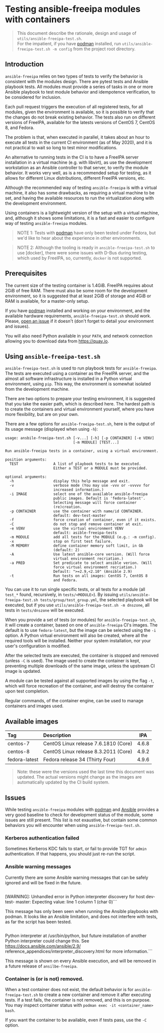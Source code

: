 # Testing ansible-freeipa modules with containers

> This document describe the rationale, design and usage of `utils/ansible-freeipa-test.sh`.<br>
> For the impatient, if you have [podman] installed, run `utils/ansible-freeipa-test.sh -m config` from the project root directory.


## Introduction

`ansible-freeipa` relies on two types of tests to verify the behavior is consistent with the modules design. There are pytest tests and Ansible playbook tests. All modules must provide a series of tasks in one or more Ansible playbook to test module behavior and idempotence verification, to be considered for inclusion.

Each pull request triggers the execution of all registered tests, for all modules, given the environment is available, so it is possible to verify that the changes do not break existing behavior. The tests also run on different versions of FreeIPA, available for the latests versions of CentOS 7, CentOS 8, and Fedora.

The problem is that, when executed in parallel, it takes about an hour to execute all tests in the current CI environment (as of May 2020), and it is not practical to wait so long to test minor modifications.

An alternative to running tests in the CI is to have a FreeIPA server installation in a virtual machine (e.g. with libvirt), as use the development workstation as an Ansible controller to that server, to verify the module behavior. It works very well, as is a recommended setup for testing, as it allows for different Linux distributions, different FreeIPA versions, etc.

Although the recommended way of testing `ansible-freeipa` is with a virtual machine, it also has some drawbacks, as requiring a virtual machine to be set, and having the available resources to run the virtualization along with the development environment.

Using containers is a lightweight version of the setup with a virtual machine, and, although it shows some limitations, it is a fast and easier to configure way of testing `ansible-freeipa` modules.

> NOTE 1: Tests with [podman] have only been tested under Fedora, but we'd like to hear about the experience in other environments.

> NOTE 2: Although the tooling is ready in `ansible-freeipa-test.sh` to use [docker], there were some issues with D-Bus during testing, which used by FreeIPA, so, currently, `docker` is not supported.


## Prerequisites

The current size of the testing container is 1.4GiB. FreeIPA requires about 2GiB of free RAM. There must also be some room for the development environment, so it is suggested that at least 2GiB of storage and 4GiB or RAM is available, for a master-only setup.

If you have [podman] installed and working on your environment, and the available hardware requirements, `ansible-freeipa-test.sh` should work. Please, [open an issue] if it doesn't (don't forget to detail your environment and issues).

You will also need Python available in your `PATH`, and network connection allowing you to download data from https://quay.io.


## Using `ansible-freeipa-test.sh`

`ansible-freeipa-test.sh` is used to run playbook tests for `ansible-freeipa`. The tests are executed using a container as the FreeIPA server, and the almost all software infrastructure is installed in a Python virtual environment, using `pip`. This way, the environment is somewhat isolated from the development machine.

There are two options to prepare your testing environment, it is suggested that you take the easier path, which is described here. The hardest path is to create the containers and virtual environment yourself, where you have more flexibility, but are on your own.

There are a few options for `ansible-freeipa-test.sh`, here is the output of its usage message (displayed when using `-h`):

```
usage: ansbile-freeipa-test.sh [-v...] [-h] [-p CONTAINER] [-e VENV]
                               [-m MODULE] [TEST...]

Run ansible-freeipa tests in a container, using a virtual environment.

position arguments:
  TEST                A list of playbook tests to be executed.
                      Either a TEST or a MODULE must be provided.

optional arguments:
  -h                  display this help message and exit.
  -v                  verbose mode (You may use -vvv or -vvvvv for
                      increased information.)
  -i IMAGE            select one of the available ansible-freeipa
                      public images. Default is 'fedora-latest'.
                      Selecting message will force container
                      (re)creation.
  -p CONTAINER        use the container with name/id CONTAINER.
                      default: dev-test-master
  -f                  force creation of container, even if it exists.
  -C                  do not stop and remove container at exit.
  -e VENV             use the virtual environment VENV
                      default: asible-freeipa-tests
  -m MODULE           add all tests for the MODULE (e.g.: -m config).
  -x                  stop on first test failure.
  -M MEMORY           define container memory soft limit, in Gb
                      (default: 2)
  -A                  Use latest ansible-core version. (Will force
                      virtual environment recriation.)
  -a PRED             Set predicate to select ansible verion. (Will
                      force virtual environment recriation.)
                      Default: ">=2.9,<2.10" (Ansible 2.9)
  -t                  Run tests on all images: CentOS 7, CentOS 8
                      and Fedora.
```

You can use it to run single specific tests, or all tests for a module (all `test_*` found, recursively, in `tests/<MODULE>`). By issuing `utils/ansible-freeipa-test.sh tests/group/test_group.yml`, the selected playbook will be executed, but if you use `utils/ansible-freeipa-test.sh -m dnszone`, all tests in `tests/dnszone` will be executed.

When you provide a set of tests (or modules) for `ansible-freeipa-test.sh`, it will create a container, based on one of `ansible-freeipa` CI's images. The default is to use `fedora-latest`, but the image can be selected using the `-i` option. A Python virtual environment will also be created, where all the required tools will be installed. Neither your system installation, nor your user's configuration is modified.

After the selected tests are executed, the container is stopped and removed (unless `-C` is used). The image used to create the container is kept, preventing multiple downloads of the same image, unless the upstream CI image is updated.

A module can be tested against all supported images by using the flag `-t`, which will force recreation of the container, and will destroy the container upon test completion.

Regular commands, of the container engine, can be used to manage containers and images used.

## Available images

| Tag           | Description                          |  IPA  |
| :------------ | :----------------------------------- | :---: |
| centos-7      | CentOS Linux release 7.6.1810 (Core) | 4.6.8 |
| centos-8      | CentOS Linux release 8.3.2011 (Core) | 4.9.2 |
| fedora-latest | Fedora release 34 (Thirty Four)      | 4.9.6 |

> Note: these were the versions used the last time this document was updated. The actual versions might change as the images are automatically updated by the CI build system.

## Issues

While testing `ansible-freeipa` modules with [podman] and [Ansible] provides a very good baseline to check for development status of the module, some issues are still present. This list is not exaustive, but contain some common behaviors you will encounter when using `ansible-freeipa-test.sh`.

### Kerberos authentication failed

Sometimes Kerberos KDC fails to start, or fail to provide TGT for `admin` authentication. If that happens, you should just re-run the script.

### Ansible warning messages

Currently there are some Ansible warning messages that can be safely ignored and will be fixed in the future.

> ```
[WARNING]: Unhandled error in Python interpreter discovery for host dev-test-
master: Expecting value: line 1 column 1 (char 0)```

This message has only been seen when running the Ansible playbooks with podman. It looks like an Ansible limitation, and does not interfere with tests, as far the script has been tested.

>```[WARNING]: Platform linux on host dev-test-master is using the discovered
Python interpreter at /usr/bin/python, but future installation of another
Python interpreter could change this. See https://docs.ansible.com/ansible/2.9/
reference_appendices/interpreter_discovery.html for more information.```

This message is shown on every Ansible execution, and will be removed in a future release of `ansilbe-freeipa`.

### Container is (or is not) removed.

When a test container does not exist, the default behavior is for `ansible-freeipa-test.sh` to create a new container and remove it after executing tests. If a test fails, the container is not removed, and this is on purpose. You may inspect container status with `podman exec -it <container_name> bash`.

If you want the container to be available, even if tests pass, use the `-C` option.


[ansible]: https://ansible.com
[podman]: https://podman.io
[open an issue]: https://github.com/freeipa/ansible-freeipa/issues/new

